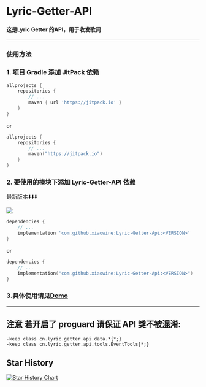 # Lyric-Getter-API

#### 这是Lyric Getter 的API，用于收发歌词

---

### 使用方法

### 1. 项目 Gradle 添加 JitPack 依赖

```groovy
allprojects {
    repositories {
        // ...
        maven { url 'https://jitpack.io' }
    }
}
```

or

```kotlin
allprojects {
    repositories {
        // ...
        maven("https://jitpack.io")
    }
}
```

### 2. 要使用的模块下添加 Lyric-Getter-API 依赖

最新版本⬇️⬇️⬇️

[![](https://jitpack.io/v/xiaowine/Lyric-Getter-Api.svg)](https://jitpack.io/#xiaowine/Lyric-Getter-Api/)

```groovy
dependencies {
    // ...
    implementation 'com.github.xiaowine:Lyric-Getter-Api:<VERSION>'
}
```

or

```kotlin
dependencies {
    // ...
    implementation("com.github.xiaowine:Lyric-Getter-Api:<VERSION>")
}
```

### 3.具体使用请见[Demo](/app/src/main/java/cn/lyric/getter/api/demo/MainActivity.kt)
---

## 注意 若开启了 proguard 请保证 API 类不被混淆:

```shrinker_config
-keep class cn.lyric.getter.api.data.*{*;}
-keep class cn.lyric.getter.api.tools.EventTools{*;}
```

## Star History

[![Star History Chart](https://api.star-history.com/svg?repos=xiaowine/Lyric-Getter-Api&type=Timeline)](https://star-history.com/#xiaowine/Lyric-Getter-Api&Timeline)
